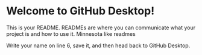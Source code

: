 # Welcome to GitHub Desktop!

This is your README. READMEs are where you can communicate what your project is and how to use it. Minnesota like readmes

Write your name on line 6, save it, and then head back to GitHub Desktop.
